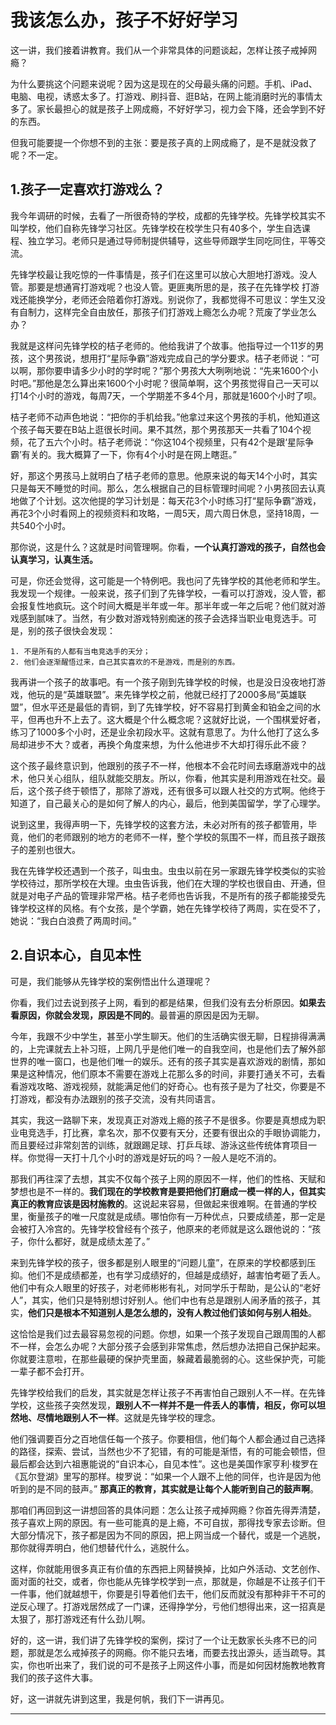 # 我该怎么办，孩子不好好学习

这一讲，我们接着讲教育。我们从一个非常具体的问题谈起，怎样让孩子戒掉网瘾？

为什么要挑这个问题来说呢？因为这是现在的父母最头痛的问题。手机、iPad、电脑、电视，诱惑太多了。打游戏、刷抖音、逛B站，在网上能消磨时光的事情太多了。家长最担心的就是孩子上网成瘾，不好好学习，视力会下降，还会学到不好的东西。

但我可能要提一个你想不到的主张：要是孩子真的上网成瘾了，是不是就没救了呢？不一定。

## 1.孩子一定喜欢打游戏么？

我今年调研的时候，去看了一所很奇特的学校，成都的先锋学校。先锋学校其实不叫学校，他们自称先锋学习社区。先锋学校在校学生只有40多个，学生自选课程、独立学习。老师只是通过导师制提供辅导，这些导师跟学生同吃同住，平等交流。

先锋学校最让我吃惊的一件事情是，孩子们在这里可以放心大胆地打游戏。没人管。那要是想通宵打游戏呢？也没人管。更匪夷所思的是，孩子在先锋学校
打游戏还能换学分，老师还会陪着你打游戏。别说你了，我都觉得不可思议：学生又没有自制力，这样完全自由放任，那孩子们打游戏上瘾怎么办呢？荒废了学业怎么办？

我就是这样问先锋学校的桔子老师的。他给我讲了个故事。他指导过一个11岁的男孩，这个男孩说，想用打“星际争霸”游戏完成自己的学分要求。桔子老师说：“可以啊，那你要申请多少小时的学时呢？”那个男孩大大咧咧地说：“先来1600个小时吧。”那他是怎么算出来1600个小时呢？很简单啊，这个男孩觉得自己一天可以打14个小时的游戏，每周7天，一个学期差不多4个月，那就是1600个小时了呗。

桔子老师不动声色地说：“把你的手机给我。”他拿过来这个男孩的手机，他知道这个孩子每天要在B站上逛很长时间。果不其然，那个男孩那天一共看了104个视频，花了五六个小时。桔子老师说：“你这104个视频里，只有42个是跟‘星际争霸’有关的。我大概算了一下，你有4个小时是在网上瞎逛。”

好，那这个男孩马上就明白了桔子老师的意思。他原来说的每天14个小时，其实只是每天不睡觉的时间。那么，怎么根据自己的目标管理时间呢？小男孩回去认真地做了个计划。这次他提的学习计划是：每天花3个小时练习打“星际争霸”游戏，再花3个小时看网上的视频资料和攻略，一周5天，周六周日休息，坚持18周，一共540个小时。

那你说，这是什么？这就是时间管理啊。你看，**一个认真打游戏的孩子，自然也会认真学习，认真生活。**

可是，你还会觉得，这可能是一个特例吧。我也问了先锋学校的其他老师和学生。我发现一个规律。一般来说，孩子们到了先锋学校，一看可以打游戏，没人管，都会报复性地疯玩。这个时间大概是半年或一年。那半年或一年之后呢？他们就对游戏感到腻味了。当然，有少数对游戏特别痴迷的孩子会选择当职业电竞选手。可是，别的孩子很快会发现：

    1. 不是所有的人都有当电竞选手的天分；
    2. 他们会逐渐醒悟过来，自己其实喜欢的不是游戏，而是别的东西。

我再讲一个孩子的故事吧。有一个孩子刚到先锋学校的时候，也是没日没夜地打游戏，他玩的是“英雄联盟”。来先锋学校之前，他就已经打了2000多局“英雄联盟”，但水平还是最低的青铜，到了先锋学校，好不容易打到黄金和铂金之间的水平，但再也升不上去了。这大概是个什么概念呢？这就好比说，一个围棋爱好者，练习了1000多个小时，还是业余初段水平。这就有意思了。为什么他打了这么多局却进步不大？或者，再换个角度来想，为什么他进步不大却打得乐此不疲？

这个孩子最终意识到，他跟别的孩子不一样，他根本不会花时间去琢磨游戏中的战术，他只关心组队，组队就能交朋友。所以，你看，他其实是利用游戏在社交。最后，这个孩子终于顿悟了，那除了游戏，还有很多可以跟人社交的方式啊。他终于知道了，自己最关心的是如何了解人的内心，最后，他到美国留学，学了心理学。

说到这里，我得声明一下，先锋学校的这套方法，未必对所有的孩子都管用，毕竟，他们的老师跟别的地方的老师不一样，整个学校的氛围不一样，而且孩子跟孩子的差别也很大。

我在先锋学校还遇到一个孩子，叫虫虫。虫虫以前在另一家跟先锋学校类似的实验学校待过，那所学校在大理。虫虫告诉我，他们在大理的学校也很自由、开通，但就是对电子产品的管理非常严格。桔子老师也告诉我，不是所有的孩子都能接受先锋学校这样的风格。有个女孩，是个学霸，她在先锋学校待了两周，实在受不了，她说：“我白白浪费了两周时间。”

## 2.自识本心，自见本性

可是，我们能够从先锋学校的案例悟出什么道理呢？

你看，我们过去说到孩子上网，看到的都是结果，但我们没有去分析原因。**如果去看原因，你就会发现，原因是不同的**。最普遍的原因是因为无聊。

今年，我跟不少中学生，甚至小学生聊天。他们的生活确实很无聊，日程排得满满的，上完课就去上补习班，上网几乎是他们唯一的自我空间，也是他们去了解外部世界的唯一窗口，也是他们唯一的娱乐。还有的孩子其实是喜欢游戏的剧情，那如果是这种情况，他们原本不需要在游戏上花那么多的时间，非要打通关不可，去看看游戏攻略、游戏视频，就能满足他们的好奇心。也有孩子是为了社交，你要是不打游戏，都没有办法跟别的孩子交流，没有共同语言。

其实，我这一路聊下来，发现真正对游戏上瘾的孩子不是很多。你要是真想成为职业电竞选手，打比赛，拿名次，那不仅要有天分，还要有很出众的手眼协调能力，而且要经过非常刻苦的训练，就跟踢足球、打乒乓球、游泳这些传统体育项目一样。你觉得一天打十几个小时的游戏是好玩的吗？一般人是吃不消的。

那我们再往深了去想，其实不仅每个孩子上网的原因不一样，他们的性格、天赋和梦想也是不一样的。**我们现在的学校教育是要把他们打磨成一模一样的人，但其实真正的教育应该是因材施教的**。这说起来容易，但做起来很难啊。在普通的学校里，衡量孩子的唯一尺度就是成绩。哪怕你有一万种优点，只要成绩差，那一定是会被打入冷宫的。先锋学校曾经有个孩子，他原来的老师就是这么跟他说的：“孩子，你什么都好，就是成绩太差了。”

来到先锋学校的孩子，很多都是别人眼里的“问题儿童”，在原来的学校都感到压抑。他们不是成绩都差，也有学习成绩好的，但越是成绩好，越害怕考砸了丢人。他们中有众人眼里的好孩子，对老师彬彬有礼，对同学乐于帮助，是公认的“老好人”，其实，他们只是特别想讨好别人。他们中也有总是跟别人闹矛盾的孩子，其实，**他们只是根本不知道别人是怎么想的，没有人教过他们该如何与别人相处**。

这恰恰是我们过去最容易忽视的问题。你想，如果一个孩子发现自己跟周围的人都不一样，会怎么办呢？大部分孩子会感到非常焦虑，然后想办法把自己保护起来。你就要注意啦，在那些最硬的保护壳里面，躲藏着最脆弱的心。这些保护壳，可能一辈子都不会打开。

先锋学校给我们的启发，其实就是怎样让孩子不再害怕自己跟别人不一样。在先锋学校，这些孩子突然发现，**跟别人不一样并不是一件丢人的事情，相反，你可以坦然地、尽情地跟别人不一样**。这就是先锋学校的理念。

他们强调要百分之百地信任每一个孩子。你要相信，他们每个人都会通过自己选择的路径，探索、尝试，当然也少不了犯错，有的可能是渐悟，有的可能会顿悟，但最后都会达到六祖惠能说的“自识本心，自见本性”。这也是美国作家亨利·梭罗在《瓦尔登湖》里写的那样。梭罗说：“如果一个人跟不上他的同伴，也许是因为他听到的是不同的鼓声。” **那真正的教育，其实就是让每个人能听到自己的鼓声啊**。

那咱们再回到这一讲想回答的具体问题：怎么让孩子戒掉网瘾？你首先得弄清楚，孩子喜欢上网的原因。有一些可能真的是上瘾，不可自拔，那得找专家去诊断。但大部分情况下，孩子都是因为不同的原因，把上网当成一个替代，或是一个逃脱，那你就得弄明白，他们想替代什么，逃脱什么。

这样，你就能用很多真正有价值的东西把上网替换掉，比如户外活动、文艺创作、面对面的社交，或者，你也能从先锋学校学到一点，那就是，你越是不让孩子们干一件事，他们就越想干，你要是引导着他们去干，他们反而就没有那种非干不可的逆反心理了。打游戏居然成了一门课，还得挣学分，亏他们想得出来，这一招真是太狠了，那打游戏还有什么劲儿啊。

好的，这一讲，我们讲了先锋学校的案例，探讨了一个让无数家长头疼不已的问题，那就是怎么戒掉孩子的网瘾。你不能只去堵，而要去找出源头，适当疏导。其实，你也听出来了，我们说的可不是孩子上网这件小事，而是如何因材施教地教育我们的孩子这件大事。

好，这一讲就先讲到这里，我是何帆，我们下一讲再见。

---
